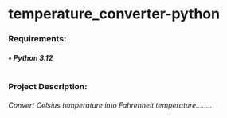 # temperature_converter-python

### Requirements:
##### • Python 3.12
#
### Project Description:
###### Convert Celsius temperature into Fahrenheit temperature........
